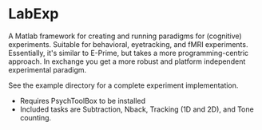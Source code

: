 # LabExp
A Matlab framework for creating and running paradigms for (cognitive) experiments. Suitable for behavioral, eyetracking, and fMRI experiments. Essentially, it's similar to E-Prime, but takes a more programming-centric approach. In exchange you get a more robust and platform independent experimental paradigm.

See the example directory for a complete experiment implementation.

- Requires PsychToolBox to be installed
- Included tasks are Subtraction, Nback, Tracking (1D and 2D), and Tone counting.
